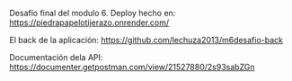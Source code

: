 Desafío final del modulo 6.
Deploy hecho en: 
      https://piedrapapelotijerazo.onrender.com/
      
      
El back de la aplicación: 
      https://github.com/lechuza2013/m6desafio-back
      
      
Documentación dela API:
      https://documenter.getpostman.com/view/21527880/2s93sabZGn
